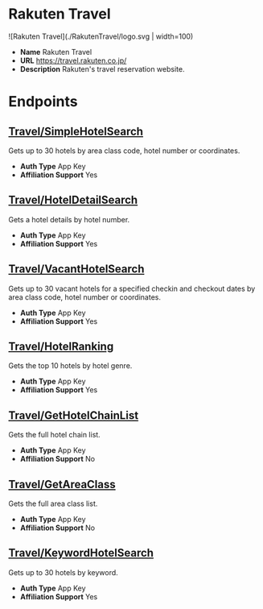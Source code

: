 # Rakuten Travel

![Rakuten Travel](./RakutenTravel/logo.svg | width=100)
* **Name** Rakuten Travel
* **URL** https://travel.rakuten.co.jp/
* **Description** Rakuten's travel reservation website.

# Endpoints

## [Travel/SimpleHotelSearch](TravelSimpleHotelSearch)
Gets up to 30 hotels by area class code, hotel number or coordinates.
* **Auth Type** App Key
* **Affiliation Support** Yes

## [Travel/HotelDetailSearch](TravelHotelDetailSearch)
Gets a hotel details by hotel number.
* **Auth Type** App Key
* **Affiliation Support** Yes

## [Travel/VacantHotelSearch](TravelVacantHotelSearch)
Gets up to 30 vacant hotels for a specified checkin and checkout dates by area class code, hotel number or coordinates.
* **Auth Type** App Key
* **Affiliation Support** Yes

## [Travel/HotelRanking](TravelHotelRanking)
Gets the top 10 hotels by hotel genre.
* **Auth Type** App Key
* **Affiliation Support** Yes

## [Travel/GetHotelChainList](TravelGetHotelChainList)
Gets the full hotel chain list.
* **Auth Type** App Key
* **Affiliation Support** No

## [Travel/GetAreaClass](TravelGetAreaClass)
Gets the full area class list.
* **Auth Type** App Key
* **Affiliation Support** No

## [Travel/KeywordHotelSearch](TravelKeywordHotelSearch)
Gets up to 30 hotels by keyword.
* **Auth Type** App Key
* **Affiliation Support** Yes
